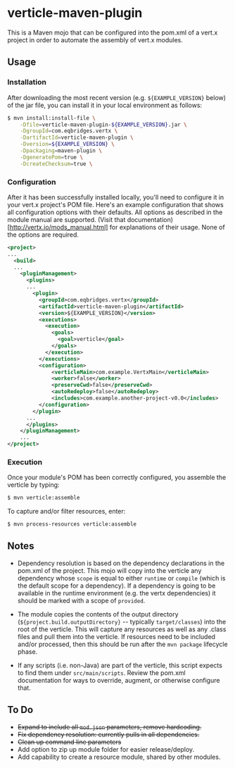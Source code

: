 # verticle-maven-plugin

This is a Maven mojo that can be configured into the pom.xml of a vert.x project in order to automate the assembly of vert.x modules.

## Usage

### Installation
After downloading the most recent version (e.g. `${EXAMPLE_VERSION}` below) of the jar file, you can install it in your local environment as follows:

```bash
$ mvn install:install-file \
    -Dfile=verticle-maven-plugin-${EXAMPLE_VERSION}.jar \
    -DgroupId=com.eqbridges.vertx \
    -DartifactId=verticle-maven-plugin \
    -Dversion=${EXAMPLE_VERSION} \
    -Dpackaging=maven-plugin \
    -DgeneratePom=true \
    -DcreateChecksum=true \
```

### Configuration
After it has been successfully installed locally, you'll need to configure it in your vert.x project's POM file.  Here's an example configuration that shows all configuration options with their defaults. All options as described in the module manual are supported.  (Visit that documentation)[http://vertx.io/mods_manual.html] for explanations of their usage.  None of the options are required.

```xml
<project>
...
  <build>
  ...
    <pluginManagement>
      <plugins>
      ...
        <plugin>
          <groupId>com.eqbridges.vertx</groupId>
          <artifactId>verticle-maven-plugin</artifactId>
          <version>${EXAMPLE_VERSION}</version>
          <executions>
            <execution>
              <goals>
                <goal>verticle</goal>
              </goals>
            </execution>
          </executions>
          <configuration>
              <verticleMain>com.example.VertxMain</verticleMain>
              <worker>false</worker>
              <preserveCwd>false</preserveCwd>
              <autoRedeploy>false</autoRedeploy>
              <includes>com.example.another-project-v0.0</includes>
          </configuration>
        </plugin>
      ...
      </plugins>
    </pluginManagement>
    ...
</project>
```

### Execution
Once your module's POM has been correctly configured, you assemble the verticle by typing:

```bash
$ mvn verticle:assemble
```

To capture and/or filter resources, enter:

```bash
$ mvn process-resources verticle:assemble
```

## Notes

* Dependency resolution is based on the dependency declarations in the pom.xml of the project. This mojo will copy into the verticle any dependency whose `scope` is equal to either `runtime` or `compile` (which is the default scope for a dependency).  If a dependency is going to be available in the runtime environment (e.g. the vertx dependencies) it should be marked with a scope of `provided`.

* The module copies the contents of the output directory (`${project.build.outputDirectory}` -- typically `target/classes`) into the root of the verticle.  This will capture any resources as well as any .class files and pull them into the verticle.  If resources need to be included and/or processed, then this should be run after the `mvn package` lifecycle phase.

* If any scripts (i.e. non-Java) are part of the verticle, this script expects to find them under `src/main/scripts`.  Review the pom.xml documentation for ways to override, augment, or otherwise configure that.

## To Do

* <del>Expand to include all `mod.json` parameters, remove hardcoding.</del>
* <del>Fix dependency resolution: currently pulls in all dependencies.</del>
* <del>Clean up command line parameters</del>
* Add option to zip up module folder for easier release/deploy.
* Add capability to create a resource module, shared by other modules.


